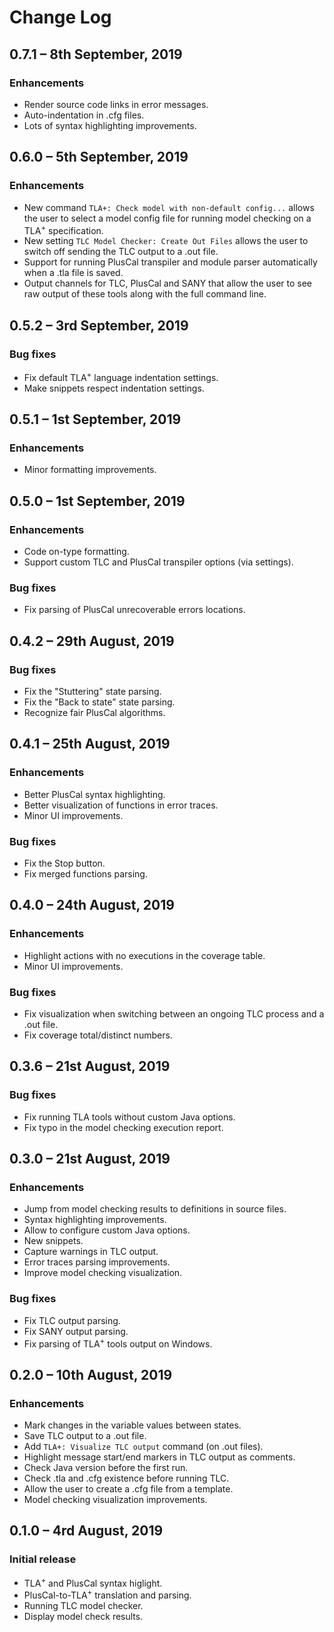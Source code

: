 # Change Log

## 0.7.1 &ndash; 8th September, 2019

### Enhancements

* Render source code links in error messages.
* Auto-indentation in .cfg files.
* Lots of syntax highlighting improvements.

## 0.6.0 &ndash; 5th September, 2019

### Enhancements

* New command `TLA+: Check model with non-default config...` allows the user to select a model config file for running model checking on a TLA<sup>+</sup> specification.
* New setting `TLC Model Checker: Create Out Files` allows the user to switch off sending the TLC output to a .out file.
* Support for running PlusCal transpiler and module parser automatically when a .tla file is saved.
* Output channels for TLC, PlusCal and SANY that allow the user to see raw output of these tools along with the full command line.

## 0.5.2 &ndash; 3rd September, 2019

### Bug fixes

* Fix default TLA<sup>+</sup> language indentation settings.
* Make snippets respect indentation settings.

## 0.5.1 &ndash; 1st September, 2019

### Enhancements

* Minor formatting improvements.

## 0.5.0 &ndash; 1st September, 2019

### Enhancements

* Code on-type formatting.
* Support custom TLC and PlusCal transpiler options (via settings).

### Bug fixes

* Fix parsing of PlusCal unrecoverable errors locations.

## 0.4.2 &ndash; 29th August, 2019

### Bug fixes

* Fix the "Stuttering" state parsing.
* Fix the "Back to state" state parsing.
* Recognize fair PlusCal algorithms.

## 0.4.1 &ndash; 25th August, 2019

### Enhancements

* Better PlusCal syntax highlighting.
* Better visualization of functions in error traces.
* Minor UI improvements.

### Bug fixes

* Fix the Stop button.
* Fix merged functions parsing.

## 0.4.0 &ndash; 24th August, 2019

### Enhancements

* Highlight actions with no executions in the coverage table.
* Minor UI improvements.

### Bug fixes

* Fix visualization when switching between an ongoing TLC process and a .out file.
* Fix coverage total/distinct numbers.

## 0.3.6 &ndash; 21st August, 2019

### Bug fixes

* Fix running TLA tools without custom Java options.
* Fix typo in the model checking execution report.

## 0.3.0 &ndash; 21st August, 2019

### Enhancements

* Jump from model checking results to definitions in source files.
* Syntax highlighting improvements.
* Allow to configure custom Java options.
* New snippets.
* Capture warnings in TLC output.
* Error traces parsing improvements.
* Improve model checking visualization.

### Bug fixes

* Fix TLC output parsing.
* Fix SANY output parsing.
* Fix parsing of TLA<sup>+</sup> tools output on Windows.

## 0.2.0 &ndash; 10th August, 2019

### Enhancements

* Mark changes in the variable values between states.
* Save TLC output to a .out file.
* Add `TLA+: Visualize TLC output` command (on .out files).
* Highlight message start/end markers in TLC output as comments.
* Check Java version before the first run.
* Check .tla and .cfg existence before running TLC.
* Allow the user to create a .cfg file from a template.
* Model checking visualization improvements.

## 0.1.0 &ndash; 4rd August, 2019

### Initial release

* TLA<sup>+</sup> and PlusCal syntax higlight.
* PlusCal-to-TLA<sup>+</sup> translation and parsing.
* Running TLC model checker.
* Display model check results.
